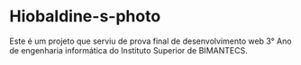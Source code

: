 # Hiobaldine-s-photo

Este é um projeto que serviu de prova final de desenvolvimento web 3° Ano de engenharia informática do Instituto Superior de BIMANTECS.
